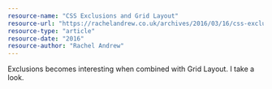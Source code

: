 ```yaml
---
resource-name: "CSS Exclusions and Grid Layout"
resource-url: "https://rachelandrew.co.uk/archives/2016/03/16/css-exclusions-and-grid-layout/"
resource-type: "article"
resource-date: "2016"
resource-author: "Rachel Andrew"
---
```


Exclusions becomes interesting when combined with Grid Layout. I take a look.
